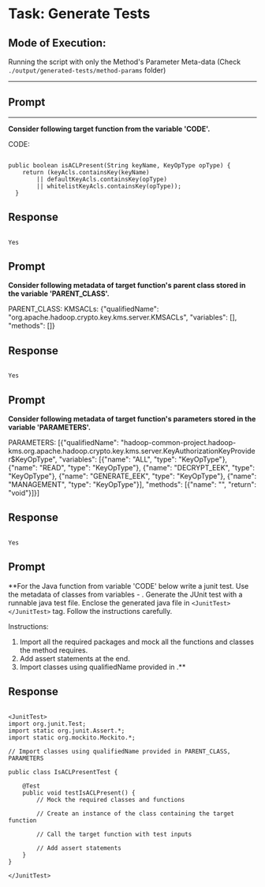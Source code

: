 # Task: Generate Tests

## Mode of Execution:

Running the script with only the Method's Parameter Meta-data (Check `./output/generated-tests/method-params` folder)

---

## Prompt

****

**Consider following target function from the variable 'CODE'.**

CODE:

```

public boolean isACLPresent(String keyName, KeyOpType opType) {
    return (keyAcls.containsKey(keyName)
        || defaultKeyAcls.containsKey(opType)
        || whitelistKeyAcls.containsKey(opType));
  }

```

## Response

```

Yes

```

## Prompt

**Consider following metadata of target function's parent class stored in the variable 'PARENT_CLASS'.**


PARENT_CLASS: 
KMSACLs: {"qualifiedName": "org.apache.hadoop.crypto.key.kms.server.KMSACLs", "variables": [], "methods": []}

## Response

```

Yes

```

## Prompt

**Consider following metadata of target function's parameters stored in the variable 'PARAMETERS'.**


PARAMETERS: 
[{"qualifiedName": "hadoop-common-project.hadoop-kms.org.apache.hadoop.crypto.key.kms.server.KeyAuthorizationKeyProvider$KeyOpType", "variables": [{"name": "ALL", "type": "KeyOpType"}, {"name": "READ", "type": "KeyOpType"}, {"name": "DECRYPT_EEK", "type": "KeyOpType"}, {"name": "GENERATE_EEK", "type": "KeyOpType"}, {"name": "MANAGEMENT", "type": "KeyOpType"}], "methods": [{"name": "<clinit>", "return": "void"}]}]

## Response

```

Yes

```

## Prompt

**For the Java function from variable 'CODE' below write a junit test. Use the metadata of classes from variables - <META-DATA>. Generate the JUnit test with a runnable java test file. Enclose the generated java file in `<JunitTest></JunitTest>` tag. Follow the instructions carefully. 

Instructions: 
1. Import all the required packages and mock all the functions and classes the method requires. 
2. Add assert statements at the end. 
3. Import classes using qualifiedName provided in <META-DATA>.**

## Response

```

<JunitTest>
import org.junit.Test;
import static org.junit.Assert.*;
import static org.mockito.Mockito.*;

// Import classes using qualifiedName provided in PARENT_CLASS, PARAMETERS

public class IsACLPresentTest {
    
    @Test
    public void testIsACLPresent() {
        // Mock the required classes and functions
        
        // Create an instance of the class containing the target function
        
        // Call the target function with test inputs
        
        // Add assert statements
    }
}

</JunitTest>

```